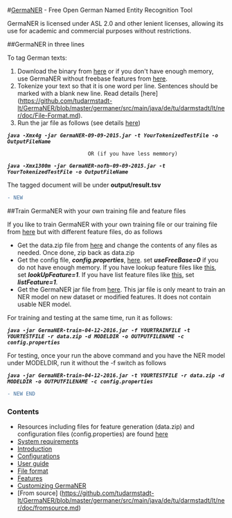 #[GermaNER](https://github.com/tudarmstadt-lt/GermaNER/blob/master/germaner/src/main/java/de/tu/darmstadt/lt/ner/doc/Home.md) - Free Open German Named Entity Recognition Tool

GermaNER is licensed under ASL 2.0 and other lenient licenses, allowing its use for academic and commercial purposes without restrictions. 

##GermaNER in three lines

To tag German texts:

1. Download the binary from [here](https://github.com/tudarmstadt-lt/GermaNER/releases/download/germaNER0.9.1/GermaNER-09-09-2015.jar) or if you don't have enough memory, use GermaNER without freebase features from [here](https://github.com/tudarmstadt-lt/GermaNER/releases/download/germaNER0.9.1/GermaNER-nofb-09-09-2015.jar).
1. Tokenize your text so that it is one word per line. Sentences should be marked with a blank new line. Read details [here] (https://github.com/tudarmstadt-lt/GermaNER/blob/master/germaner/src/main/java/de/tu/darmstadt/lt/ner/doc/File-Format.md).
2. Run the jar file as follows (see details [here](https://github.com/tudarmstadt-lt/GermaNER/blob/master/germaner/src/main/java/de/tu/darmstadt/lt/ner/doc/User-Guide.md))

***`java -Xmx4g -jar GermaNER-09-09-2015.jar -t YourTokenizedTestFile -o OutputFileName`***
                              
                              OR (if you have less memmory)

***`java -Xmx1300m -jar GermaNER-nofb-09-09-2015.jar -t  YourTokenizedTestFile -o OutputFileName`***

The tagged document will be under **output/result.tsv**

```diff
- NEW
```


##Train GermaNER with your own training file and feature files

If you like to train GermaNER with your own training file or our training file from [here](https://github.com/tudarmstadt-lt/GermaNER/releases/download/germaNER0.9.1/full_train.tsv) but with different feature files, do as follows

* Get the data.zip file from [here](https://github.com/tudarmstadt-lt/GermaNER/releases/download/germaNER0.9.1/data.zip) and change the contents of any files as needed. Once done, zip back as data.zip
* Get the config file, ***config.properties***, [here](https://github.com/tudarmstadt-lt/GermaNER/releases/download/germaNER0.9.1/config.properties). set ***useFreeBase=0*** if you do not have enough memory. If you have lookup feature files like [this](https://github.com/tudarmstadt-lt/GermaNER/releases/download/germaNER0.9.1/lookUpFile.tsv), set ***lookUpFeature=1***. If you have list feature files like [this](https://github.com/tudarmstadt-lt/GermaNER/releases/download/germaNER0.9.1/listFile.tsv), set ***listFeature=1***. 
* Get the GermaNER jar file from [here](https://github.com/tudarmstadt-lt/GermaNER/releases/download/germaNER0.9.1/GermaNER-train-04-12-2016.jar). This jar file is only meant to train an NER model on new dataset or modified features. It does not contain usable NER model.

For training and testing at the same time, run it as follows:

***`java -jar GermaNER-train-04-12-2016.jar -f YOURTRAINFILE -t YOURTESTFILE -r data.zip -d MODELDIR -o OUTPUTFILENAME -c config.properties`***

For testing, once your run the above command and you have the NER model under MODELDIR, run it without the -f switch  as follows

***`java -jar GermaNER-train-04-12-2016.jar -t YOURTESTFILE -r data.zip -d MODELDIR -o OUTPUTFILENAME -c config.properties`***

```diff
- NEW END
```
### Contents
* Resources including files for feature generation (data.zip) and configuration files (config.properties) are found [here](https://github.com/tudarmstadt-lt/GermaNER/releases/tag/germaNER0.9.1)
* [System requirements](https://github.com/tudarmstadt-lt/GermaNER/blob/master/germaner/src/main/java/de/tu/darmstadt/lt/ner/doc/System-Requirements.md)
* [Introduction](https://github.com/tudarmstadt-lt/GermaNER/blob/master/germaner/src/main/java/de/tu/darmstadt/lt/ner/doc/Home.md)
* [Configurations](https://github.com/tudarmstadt-lt/GermaNER/blob/master/germaner/src/main/java/de/tu/darmstadt/lt/ner/doc/Configuration-File.md)
* [User guide](https://github.com/tudarmstadt-lt/GermaNER/blob/master/germaner/src/main/java/de/tu/darmstadt/lt/ner/doc/User-Guide.md)
* [File format](https://github.com/tudarmstadt-lt/GermaNER/blob/master/germaner/src/main/java/de/tu/darmstadt/lt/ner/doc/File-Format.md)
* [Features](https://github.com/tudarmstadt-lt/GermaNER/blob/master/germaner/src/main/java/de/tu/darmstadt/lt/ner/doc/Features.md)
* [Customizing GermaNER](https://github.com/tudarmstadt-lt/GermaNER/blob/master/germaner/src/main/java/de/tu/darmstadt/lt/ner/doc/Customizing-GermaNER.md)
* [From source] (https://github.com/tudarmstadt-lt/GermaNER/blob/master/germaner/src/main/java/de/tu/darmstadt/lt/ner/doc/fromsource.md)

